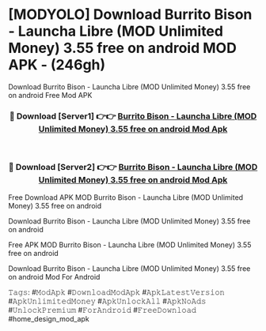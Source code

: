# [MODYOLO] Download Burrito Bison - Launcha Libre (MOD Unlimited Money) 3.55 free on android MOD APK - (246gh)
Download Burrito Bison - Launcha Libre (MOD Unlimited Money) 3.55 free on android Free Mod APK

<div align="center">
<h3>🔴 Download [Server1] 👉👉 <a href="https://apk-comot.site?title=Burrito_Bison_-_Launcha_Libre_(MOD_Unlimited_Money)_3.55_free_on_android">Burrito Bison - Launcha Libre (MOD Unlimited Money) 3.55 free on android Mod Apk</a></h3><br>

<h3>🔴 Download [Server2] 👉👉 <a href="https://apk-comot.site?title=Burrito_Bison_-_Launcha_Libre_(MOD_Unlimited_Money)_3.55_free_on_android">Burrito Bison - Launcha Libre (MOD Unlimited Money) 3.55 free on android Mod Apk</a></h3>
</div>


Free Download APK MOD Burrito Bison - Launcha Libre (MOD Unlimited Money) 3.55 free on android

Download Burrito Bison - Launcha Libre (MOD Unlimited Money) 3.55 free on android 

Free APK MOD Burrito Bison - Launcha Libre (MOD Unlimited Money) 3.55 free on android 

Download Burrito Bison - Launcha Libre (MOD Unlimited Money) 3.55 free on android Mod For Android

𝚃𝚊𝚐𝚜: #𝙼𝚘𝚍𝙰𝚙𝚔 #𝙳𝚘𝚠𝚗𝚕𝚘𝚊𝚍𝙼𝚘𝚍𝙰𝚙𝚔 #𝙰𝚙𝚔𝙻𝚊𝚝𝚎𝚜𝚝𝚅𝚎𝚛𝚜𝚒𝚘𝚗 #𝙰𝚙𝚔𝚄𝚗𝚕𝚒𝚖𝚒𝚝𝚎𝚍𝙼𝚘𝚗𝚎𝚢 #𝙰𝚙𝚔𝚄𝚗𝚕𝚘𝚌𝚔𝙰𝚕𝚕 #𝙰𝚙𝚔𝙽𝚘𝙰𝚍𝚜 #𝚄𝚗𝚕𝚘𝚌𝚔𝙿𝚛𝚎𝚖𝚒𝚞𝚖 #𝙵𝚘𝚛𝙰𝚗𝚍𝚛𝚘𝚒𝚍 #𝙵𝚛𝚎𝚎𝙳𝚘𝚠𝚗𝚕𝚘𝚊𝚍 #home_design_mod_apk